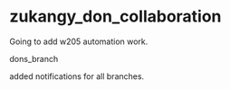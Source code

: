 # zukangy_don_collaboration   

Going to add w205 automation work.   


dons_branch

added notifications for all branches.


